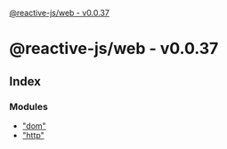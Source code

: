 [@reactive-js/web - v0.0.37](README.md)

# @reactive-js/web - v0.0.37

## Index

### Modules

* ["dom"](modules/_dom_.md)
* ["http"](modules/_http_.md)
